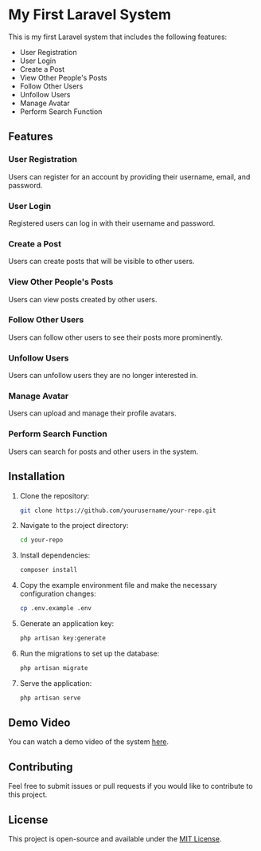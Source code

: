 # My First Laravel System

This is my first Laravel system that includes the following features:
- User Registration
- User Login
- Create a Post
- View Other People's Posts
- Follow Other Users
- Unfollow Users
- Manage Avatar
- Perform Search Function

## Features

### User Registration
Users can register for an account by providing their username, email, and password.

### User Login
Registered users can log in with their username and password.

### Create a Post
Users can create posts that will be visible to other users.

### View Other People's Posts
Users can view posts created by other users.

### Follow Other Users
Users can follow other users to see their posts more prominently.

### Unfollow Users
Users can unfollow users they are no longer interested in.

### Manage Avatar
Users can upload and manage their profile avatars.

### Perform Search Function
Users can search for posts and other users in the system.

## Installation

1. Clone the repository:
   ```bash
   git clone https://github.com/yourusername/your-repo.git
   ```

2. Navigate to the project directory:
   ```bash
   cd your-repo
   ```

3. Install dependencies:
   ```bash
   composer install
   ```

4. Copy the example environment file and make the necessary configuration changes:
   ```bash
   cp .env.example .env
   ```

5. Generate an application key:
   ```bash
   php artisan key:generate
   ```

6. Run the migrations to set up the database:
   ```bash
   php artisan migrate
   ```

7. Serve the application:
   ```bash
   php artisan serve
   ```

## Demo Video

You can watch a demo video of the system [here]([https://drive.google.com/file/d/your-video-id/view?usp=sharing](https://drive.google.com/file/d/1jTOJpFjnzZFIox-vmwkorH4k3p8xSOTG/view?usp=sharing)).

## Contributing

Feel free to submit issues or pull requests if you would like to contribute to this project.

## License

This project is open-source and available under the [MIT License](LICENSE).
